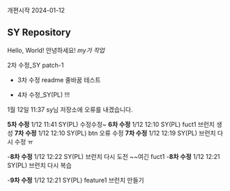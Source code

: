 개편시작 2024-01-12

## SY Repository

Hello, World!
안녕하세요!
_my가 작업_

2차 수정\_SY
patch-1

- 3차 수정 readme 줄바꿈 테스트

- 4차 수정\_SY(PL) !!!

1월 12일 11:37 sy님 저장소에 오류를 내겠습니다.

**5차 수정** 1/12 11:41 SY(PL) 수정수정~
**6차 수정** 1/12 12:10 SY(PL) fuct1 브런치 생성
**7차 수정** 1/12 12:10 SY(PL) btn 오류 수정
**7차 수정** 1/12 12:19 SY(PL) 브런치 다시 수정 ㅠ

-**8차 수정** 1/12 12:22 SY(PL) 브런치 다시 도전 ~~여긴 fuct1
-**8차 수정** 1/12 12:21 SY(PL) 브런치 다시 복습

-**9차 수정** 1/12 12:21 SY(PL) feature1 브런치 만들기


